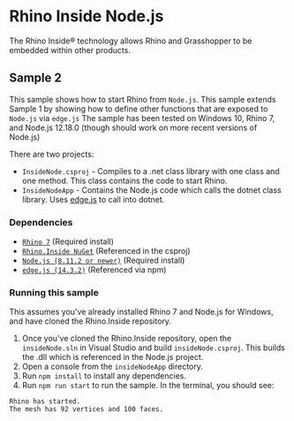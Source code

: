 # Rhino Inside Node.js
The Rhino Inside® technology allows Rhino and Grasshopper to be embedded within other products.

## Sample 2
This sample shows how to start Rhino from `Node.js`.
This sample extends Sample 1 by showing how to define other functions that are exposed to `Node.js` via `edge.js`
The sample has been tested on Windows 10, Rhino 7, and Node.js 12.18.0 (though should work on more recent versions of Node.js)

There are two projects:
- `InsideNode.csproj` - Compiles to a .net class library with one class and one method. This class contains the code to start Rhino.
- `InsideNodeApp` - Contains the Node.js code which calls the dotnet class library. Uses [edge.js](https://github.com/agracio/edge-js) to call into dotnet.

### Dependencies
- [`Rhino 7`](https://www.rhino3d.com/download/rhino-for-windows/) (Required install)
- [`Rhino.Inside NuGet`](https://www.nuget.org/packages/Rhino.Inside/) (Referenced in the csproj)
- [`Node.js (8.11.2 or newer)`](https://nodejs.org/) (Required install)
- [`edge.js (14.3.2)`](https://github.com/agracio/edge-js) (Referenced via npm)

### Running this sample
This assumes you've already installed Rhino 7 and Node.js for Windows, and have cloned the Rhino.Inside repository.
1. Once you've cloned the Rhino.Inside repository, open the `insideNode.sln` in Visual Studio and build `insideNode.csproj`. This builds the .dll which is referenced in the Node.js project.
2. Open a console from the `insideNodeApp` directory.
3. Run `npm install` to install any dependencies.
4. Run `npm run start` to run the sample. In the terminal, you should see:
```
Rhino has started.
The mesh has 92 vertices and 100 faces.
```

